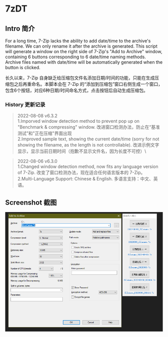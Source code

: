 # 7zDT
## Intro 简介
For a long time, 7-Zip lacks the ability to add date/time to the archive's filename. We can only rename it after the archive is generated. This script will generate a window on the right side of 7-Zip's "Add to Archive" window, containing 6 buttons corresponding to 6 date/time naming methods. Archive files named with date/time will be automatically generated when the button is clicked.

长久以来，7-Zip 自身缺乏给压缩包文件名添加日期/时间的功能，只能在生成压缩包之后再重命名。本脚本会在 7-Zip 的“添加到压缩包”窗口右侧生成一个窗口，包含6个按钮，对应6种日期/时间命名方式，点击按钮后自动生成压缩包。

### History 更新记录
>2022-08-08 v6.3.2\
1.Imporved window detection method to prevent pop up on "Benchmark & compressing" window. 改进窗口检测办法，防止在“基准测试”和"正在压缩"界面出现\
2.Improved sample text, showing the current date/time (sorry for not showing the filename, as the length is not controllable). 改进示例文字显示，显示当前日期时间（抱歉不显示文件名，因为长度不可控）\

>2022-08-06 v6.3.0\
1.Changed window detection method, now fits any language version of 7-Zip. 改变了窗口检测办法，现在适合任何语言版本的 7-Zip。\
2.Multi-Language Support: Chinese & English. 多语言支持：中文、英语。

## Screenshot 截图
![image](https://github.com/fffb/7zDT/blob/main/screenshot.png)
